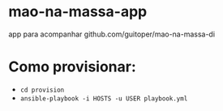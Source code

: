 # mao-na-massa-app
app para acompanhar github.com/guitoper/mao-na-massa-di

# Como provisionar:

- `cd provision`
- `ansible-playbook -i HOSTS -u USER playbook.yml`
